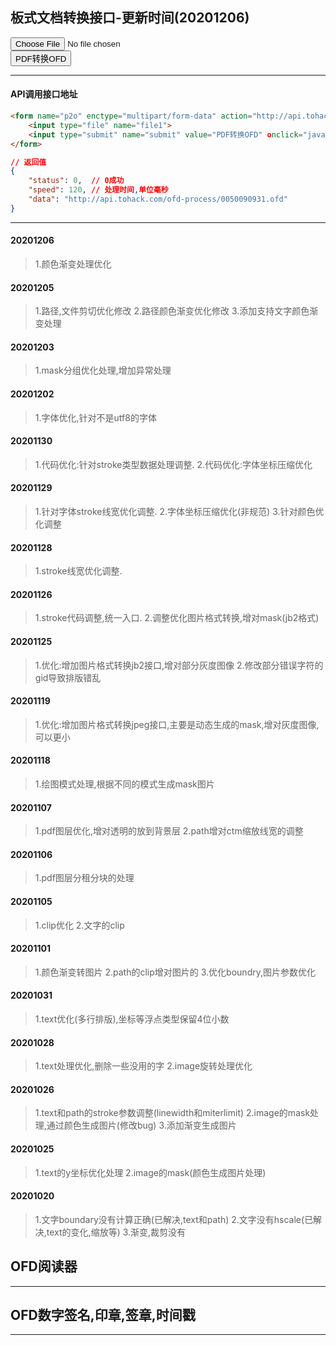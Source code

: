 ## 板式文档转换接口-更新时间(20201206)
<form name="p2o" enctype="multipart/form-data" action="upload" method="post" target="_blank">
  <input type="file" name="file1"><br>
  <input type="submit" name="submit" value="PDF转换OFD" οnclick="javascript:document.p2o.submit();">
</form>

***
#### API调用接口地址
~~~html
<form name="p2o" enctype="multipart/form-data" action="http://api.tohack.com/upload" method="post" target="_blank">
    <input type="file" name="file1">
    <input type="submit" name="submit" value="PDF转换OFD" οnclick="javascript:document.p2o.submit();">
</form>
~~~
~~~json
// 返回值
{
    "status": 0,  // 0成功
    "speed": 120, // 处理时间,单位毫秒
    "data": "http://api.tohack.com/ofd-process/0050090931.ofd"
}
~~~
***
#### 20201206
>   1.颜色渐变处理优化
#### 20201205
>   1.路径,文件剪切优化修改
    2.路径颜色渐变优化修改
    3.添加支持文字颜色渐变处理
#### 20201203
>   1.mask分组优化处理,增加异常处理
#### 20201202
>   1.字体优化,针对不是utf8的字体
#### 20201130
>   1.代码优化:针对stroke类型数据处理调整.
    2.代码优化:字体坐标压缩优化
#### 20201129
>   1.针对字体stroke线宽优化调整.
    2.字体坐标压缩优化(非规范)
    3.针对颜色优化调整
#### 20201128
>   1.stroke线宽优化调整.
#### 20201126
>   1.stroke代码调整,统一入口.
    2.调整优化图片格式转换,增对mask(jb2格式)
#### 20201125
>   1.优化:增加图片格式转换jb2接口,增对部分灰度图像
    2.修改部分错误字符的gid导致排版错乱
#### 20201119
>   1.优化:增加图片格式转换jpeg接口,主要是动态生成的mask,增对灰度图像,可以更小
#### 20201118
>   1.绘图模式处理,根据不同的模式生成mask图片
#### 20201107
>   1.pdf图层优化,增对透明的放到背景层
    2.path增对ctm缩放线宽的调整
#### 20201106
>   1.pdf图层分租分块的处理
#### 20201105
>   1.clip优化
    2.文字的clip
#### 20201101
>   1.颜色渐变转图片
    2.path的clip增对图片的
    3.优化boundry,图片参数优化
#### 20201031
>   1.text优化(多行排版),坐标等浮点类型保留4位小数
#### 20201028
>   1.text处理优化,删除一些没用的字
    2.image旋转处理优化
#### 20201026
>   1.text和path的stroke参数调整(linewidth和miterlimit)
    2.image的mask处理,通过颜色生成图片(修改bug)
    3.添加渐变生成图片
#### 20201025
>   1.text的y坐标优化处理
    2.image的mask(颜色生成图片处理)
#### 20201020
>   1.文字boundary没有计算正确(已解决,text和path)
    2.文字没有hscale(已解决,text的变化,缩放等)
    3.渐变,裁剪没有
## OFD阅读器
***
## OFD数字签名,印章,签章,时间戳
***
